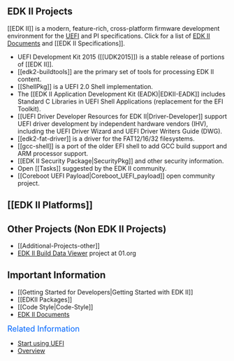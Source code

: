 ## EDK II Projects

[[EDK II]] is a modern, feature-rich, cross-platform firmware development environment for the [UEFI](http://uefi.org) and PI specifications. Click for a list of <a href="{{baseurl}}/docs/EDK_II_Documents.html">EDK II Documents</a> and [[EDK II Specifications]].

* UEFI Development Kit 2015 ([[UDK2015]]) is a stable release of portions of [[EDK II]].
* [[edk2-buildtools]] are the primary set of tools for processing EDK II content. 
* [[ShellPkg]] is a UEFI 2.0 Shell implementation.
* The [[EDK II Application Development Kit (EADK)|EDKII-EADK]] includes Standard C Libraries in UEFI Shell Applications (replacement for the EFI Toolkit).
* [[UEFI Driver Developer Resources for EDK II|Driver-Developer]] support UEFI driver development by independent hardware vendors (IHV), including the UEFI Driver Wizard and UEFI Driver Writers Guide (DWG).
* [[edk2-fat-driver]] is a driver for the FAT12/16/32 filesystems.
* [[gcc-shell]] is a port of the older EFI shell to add GCC build support and ARM processor support.
* [[EDK II Security Package|SecurityPkg]] and other security information.
* Open [[Tasks]] suggested by the EDK II community.
* [[Coreboot UEFI Payload|Coreboot_UEFI_payload]] open community project.

## [[EDK II Platforms]]

## Other Projects (Non EDK II Projects)

* [[Additional-Projects-other]]
* [EDK II Build Data Viewer](https://github.com/01org/edkiibuilddataviewer) project at 01.org

## Important Information
* [[Getting Started for Developers|Getting Started with EDK II]]
* [[EDKII Packages]]
* [[Code Style|Code-Style]]
* [EDK II Documents]({{baseurl}}/docs/EDK_II_Documents.html)


<MTMarkdownOptions output='html4'>
<font color="#0066FF" size="4">
Related Information
</font>
</MTMarkdownOptions>

-   [Start using UEFI](https://github.com/tianocore/tianocore.github.io/wiki/Start_using_UEFI)
-   [Overview](https://github.com/tianocore/tianocore.github.io/wiki/EDK_II_Overview)